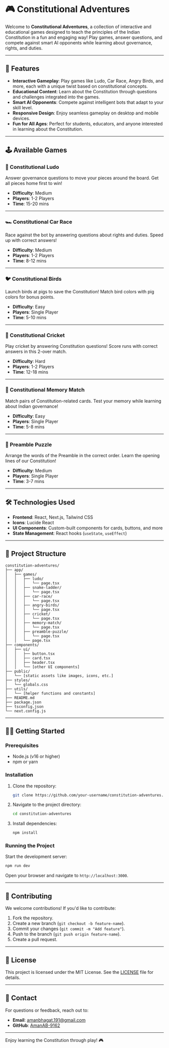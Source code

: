 # 🎮 Constitutional Adventures

Welcome to **Constitutional Adventures**, a collection of interactive and educational games designed to teach the principles of the Indian Constitution in a fun and engaging way! Play games, answer questions, and compete against smart AI opponents while learning about governance, rights, and duties.

---

## 🚀 Features

- **Interactive Gameplay**: Play games like Ludo, Car Race, Angry Birds, and more, each with a unique twist based on constitutional concepts.
- **Educational Content**: Learn about the Constitution through questions and challenges integrated into the games.
- **Smart AI Opponents**: Compete against intelligent bots that adapt to your skill level.
- **Responsive Design**: Enjoy seamless gameplay on desktop and mobile devices.
- **Fun for All Ages**: Perfect for students, educators, and anyone interested in learning about the Constitution.

---

## 🕹️ Available Games

### 🎲 Constitutional Ludo
Answer governance questions to move your pieces around the board. Get all pieces home first to win!

- **Difficulty**: Medium  
- **Players**: 1-2 Players  
- **Time**: 15-20 mins  

---

### 🏎️ Constitutional Car Race
Race against the bot by answering questions about rights and duties. Speed up with correct answers!

- **Difficulty**: Medium  
- **Players**: 1-2 Players  
- **Time**: 8-12 mins  

---

### 🐦 Constitutional Birds
Launch birds at pigs to save the Constitution! Match bird colors with pig colors for bonus points.

- **Difficulty**: Easy  
- **Players**: Single Player  
- **Time**: 5-10 mins  

---

### 🏏 Constitutional Cricket
Play cricket by answering Constitution questions! Score runs with correct answers in this 2-over match.

- **Difficulty**: Hard  
- **Players**: 1-2 Players  
- **Time**: 12-18 mins  

---

### 🧠 Constitutional Memory Match
Match pairs of Constitution-related cards. Test your memory while learning about Indian governance!

- **Difficulty**: Easy  
- **Players**: Single Player  
- **Time**: 5-8 mins  

---

### 🧩 Preamble Puzzle
Arrange the words of the Preamble in the correct order. Learn the opening lines of our Constitution!

- **Difficulty**: Medium  
- **Players**: Single Player  
- **Time**: 3-7 mins  

---

## 🛠️ Technologies Used

- **Frontend**: React, Next.js, Tailwind CSS
- **Icons**: Lucide React
- **UI Components**: Custom-built components for cards, buttons, and more
- **State Management**: React hooks (`useState`, `useEffect`)

---

## 📂 Project Structure

```
constitution-adventures/
├── app/
│   ├── games/
│   │   ├── ludo/
│   │   │   └── page.tsx
│   │   ├── snake-ladder/
│   │   │   └── page.tsx
│   │   ├── car-race/
│   │   │   └── page.tsx
│   │   ├── angry-birds/
│   │   │   └── page.tsx
│   │   ├── cricket/
│   │   │   └── page.tsx
│   │   ├── memory-match/
│   │   │   └── page.tsx
│   │   ├── preamble-puzzle/
│   │   │   └── page.tsx
│   │   └── page.tsx
├── components/
│   ├── ui/
│   │   ├── button.tsx
│   │   ├── card.tsx
│   │   ├── header.tsx
│   │   └── [other UI components]
├── public/
│   └── [static assets like images, icons, etc.]
├── styles/
│   └── globals.css
├── utils/
│   └── [helper functions and constants]
├── README.md
├── package.json
├── tsconfig.json
└── next.config.js
```

---

## 🏃‍♂️ Getting Started

### Prerequisites
- Node.js (v16 or higher)
- npm or yarn

### Installation
1. Clone the repository:
   ```bash
   git clone https://github.com/your-username/constitution-adventures.git
   ```
2. Navigate to the project directory:
   ```bash
   cd constitution-adventures
   ```
3. Install dependencies:
   ```bash
   npm install
   ```

### Running the Project
Start the development server:
```bash
npm run dev
```
Open your browser and navigate to `http://localhost:3000`.

---

## 🤝 Contributing

We welcome contributions! If you'd like to contribute:
1. Fork the repository.
2. Create a new branch (`git checkout -b feature-name`).
3. Commit your changes (`git commit -m "Add feature"`).
4. Push to the branch (`git push origin feature-name`).
5. Create a pull request.

---

## 📜 License

This project is licensed under the MIT License. See the [LICENSE](LICENSE) file for details.

---

## 📧 Contact

For questions or feedback, reach out to:
- **Email**: amanbhagat.191@gmail.com
- **GitHub**: [AmanAB-9162](https://github.com/AmanAB-9162)

---

Enjoy learning the Constitution through play! 🎮
